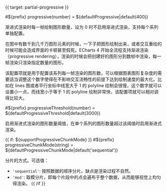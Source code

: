 
{{ target: partial-progressive }}

#${prefix} progressive(number) = ${defaultProgressive|default(400)}

渐进式渲染时每一帧绘制图形数量，设为 0 时不启用渐进式渲染，支持每个系列单独配置。


在图中有数千到几千万图形元素的时候，一下子把图形绘制出来，或者交互重绘的时候可能会造成界面的卡顿甚至假死。ECharts 4 开始全流程支持渐进渲染（progressive rendering），渲染的时候会把创建好的图形分到数帧中渲染，每一帧渲染只渲染指定数量的图形。

该配置项就是用于配置该系列每一帧渲染的图形数，可以根据图表图形复杂度的需要适当调整这个数字使得在不影响交互流畅性的前提下达到绘制速度的最大化。比如在 lines 图或者平行坐标中线宽大于 1 的 polyline 绘制会很慢，这个数字就可以设置小一点，而线宽小于等于 1 的 polyline 绘制非常快，该配置项就可以相对调得比较大。

#${prefix} progressiveThreshold(number) = ${defaultProgressiveThreshold|default(3000)}

启用渐进式渲染的图形数量阈值，在单个系列的图形数量超过该阈值时启用渐进式渲染。

{{ if: ${supportProgressiveChunkMode} }}
#${prefix} progressiveChunkMode(string) = ${defaultProgressiveChunkMode|default('sequential')}

分片的方式。可选值：
+ `'sequential'`: 按照数据的顺序分片。缺点是渲染过程不自然。
+ `'mod'`: 取模分片，即每个片段中的点会遍布于整个数据，从而能够视觉上均匀得渲染。
{{ /if }}

